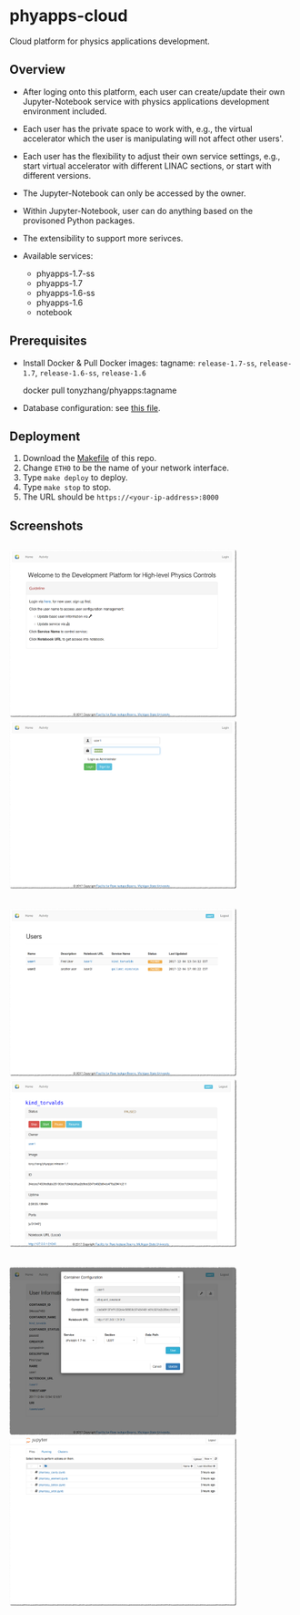 # phyapps-cloud

Cloud platform for physics applications development.

## Overview

* After loging onto this platform, each user can create/update their own
Jupyter-Notebook service with physics applications development environment
included.

* Each user has the private space to work with, e.g., the virtual
accelerator which the user is manipulating will not affect other users'.

* Each user has the flexibility to adjust their own service settings, e.g.,
start virtual accelerator with different LINAC sections, or start with
different versions.

* The Jupyter-Notebook can only be accessed by the owner.

* Within Jupyter-Notebook, user can do anything based on the provisoned
Python packages.

* The extensibility to support more serivces.

* Available services:
  + phyapps-1.7-ss
  + phyapps-1.7
  + phyapps-1.6-ss
  + phyapps-1.6
  + notebook

## Prerequisites

* Install Docker & Pull Docker images:
  tagname: `release-1.7-ss`, `release-1.7`, `release-1.6-ss`, `release-1.6`

    docker pull tonyzhang/phyapps:tagname

* Database configuration: see [this file](https://github.com/archman/phyapps-cloud/blob/master/phycloud/mysql.md).

## Deployment

1. Download the [Makefile](https://github.com/archman/phyapps-cloud/blob/master/Makefile) of this repo.
2. Change `ETH0` to be the name of your network interface.
2. Type `make deploy` to deploy.
3. Type `make stop` to stop.
4. The URL should be `https://<your-ip-address>:8000`

## Screenshots

<img src="/screenshots/01_index.png?raw=true" alt="Home Page" title="Home Page" width="400"/><img src="/screenshots/02_login.png?raw=true" alt="Login Page" title="Login Page" width="400"/>
---
<img src="/screenshots/03_users.png?raw=true" alt="Users Activities" title="Users Activities" width="400"/><img src="/screenshots/04_service_admin.png?raw=true" alt="Service Control" title="Service Control" width="400"/>
---
<img src="/screenshots/05_service_new.png?raw=true" alt="Create New Service" title="Create New Service" width="400"/><img src="/screenshots/06_notebook.png?raw=true" alt="Jupyter Notebook" title="Jupyter Notebook" width="400"/>
---
